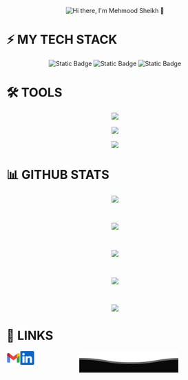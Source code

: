 <p align="center">
  <img src="/githubgif.gif" alt="Hi there, I'm Mehmood Sheikh 👋 ">
</p>

# ⚡ MY TECH STACK
<p align="center">
  <img alt="Static Badge" src="https://img.shields.io/badge/HTML5-ff6d00?style=flat-square&logo=html5&logoColor=000000&labelColor=ff6d00&color=ff6d00">

  <img alt="Static Badge" src="https://img.shields.io/badge/CSS3-ff6d00?style=flat-square&logo=css3&logoColor=000000&labelColor=039be5&color=039be5">

  <img alt="Static Badge" src="https://img.shields.io/badge/JAVASCRIPT-ffd600?style=flat-square&logo=javascript&logoColor=000000&labelColor=ffd600&color=ffd600">

</p>




# 🛠 TOOLS

<p align="center">
  <a href="https://skillicons.dev">
    <img src="https://skillicons.dev/icons?i=eclipse,mysql,mongodb&perline=6" />
  </a>
</p>
<p align="center">
  <a href="https://skillicons.dev">
    <img src="https://skillicons.dev/icons?i=git,postman,visualstudio,jquery&perline=6" />
  </a>
</p>
<p align="center">
  <a href="https://skillicons.dev">
    <img src="https://skillicons.dev/icons?i=vscode,figma,ai,ps,linux&perline=6" />
  </a>
</p>


# 📊 GITHUB STATS

<p align="center"><img align="center" src="https://komarev.com/ghpvc/?username=MuhammadAhsanQasim21&color=blue&style=for-the-badge"></p> </br>

<p align="center"><img align="center" src="https://github-readme-stats.vercel.app/api/top-langs/?username=MuhammadAhsanQasim21&langs_count=9&theme=transparent"></p> </br>

<p align="center"><img align="center" src="https://github-readme-stats.vercel.app/api?username=MuhammadAhsanQasim21&theme=transparent"></p> </br>

<p align="center"><img align="center" src="https://github-readme-streak-stats.herokuapp.com/?user=MuhammadAhsanQasim21&theme=transparent"></p> </br>

<p align="center"><img align="center" src="https://github-profile-summary-cards.vercel.app/api/cards/profile-details?username=MuhammadAhsanQasim21&theme=transparent"></p>


# 🔗 LINKS

<a href="mailto:ahsanqasim2@gmail.com">
    <img height="32" align="left" alt="Mail" src="/icons/gmail.png" />
</a>

<a href="www.linkedin.com/in/muhammadahsanqasim">
    <img height="32" align="left" alt="LinkedIn" src="/icons/linkedin.png" />
</a>

<p align="center">
        <img src="/Bottom.svg" alt="Github Stats" />
</p>
